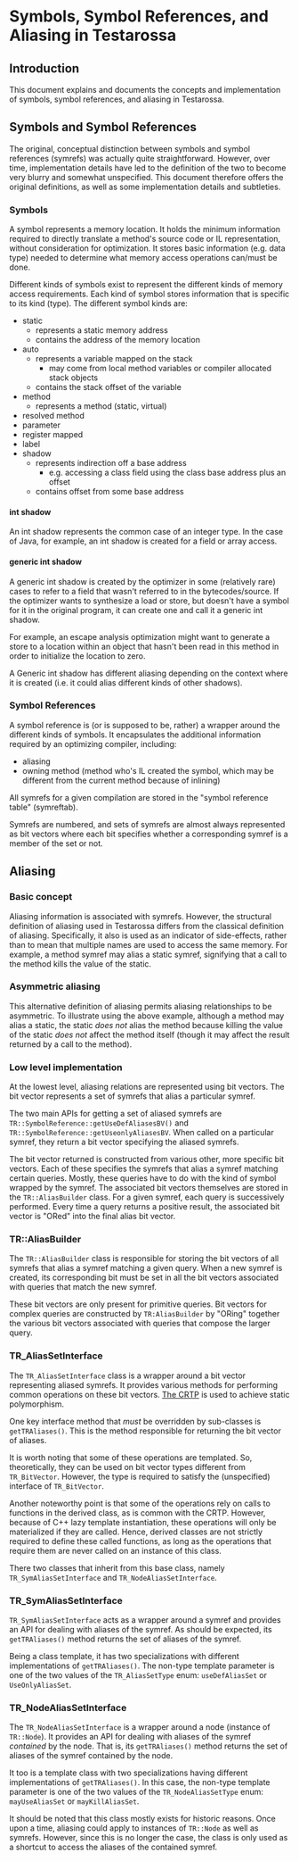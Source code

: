 <!--
Copyright (c) 2016, 2017 IBM Corp. and others

This program and the accompanying materials are made available under
the terms of the Eclipse Public License 2.0 which accompanies this
distribution and is available at https://www.eclipse.org/legal/epl-2.0/
or the Apache License, Version 2.0 which accompanies this distribution and
is available at https://www.apache.org/licenses/LICENSE-2.0.

This Source Code may also be made available under the following
Secondary Licenses when the conditions for such availability set
forth in the Eclipse Public License, v. 2.0 are satisfied: GNU
General Public License, version 2 with the GNU Classpath 
Exception [1] and GNU General Public License, version 2 with the
OpenJDK Assembly Exception [2].

[1] https://www.gnu.org/software/classpath/license.html
[2] http://openjdk.java.net/legal/assembly-exception.html

SPDX-License-Identifier: EPL-2.0 OR Apache-2.0
-->

# Symbols, Symbol References, and Aliasing in Testarossa

## Introduction

This document explains and documents the concepts and implementation of symbols,
symbol references, and aliasing in Testarossa.

## Symbols and Symbol References

The original, conceptual distinction between symbols and symbol references (symrefs)
was actually quite straightforward. However, over time, implementation details have
led to the definition of the two to become very blurry and somewhat unspecified.
This document therefore offers the original definitions, as well as some implementation
details and subtleties.

### Symbols

A symbol represents a memory location. It holds the minimum information required to
directly translate a method's source code or IL representation, without consideration
for optimization. It stores basic information (e.g. data type) needed to determine
what memory access operations can/must be done.

Different kinds of symbols exist to represent the different kinds of memory access
requirements. Each kind of symbol stores information that is specific to its kind (type).
The different symbol kinds are:

* static
   * represents a static memory address
   * contains the address of the memory location
* auto
   * represents a variable mapped on the stack
      * may come from local method variables or compiler allocated stack objects
   * contains the stack offset of the variable
* method
   * represents a method (static, virtual)
* resolved method
* parameter
* register mapped
* label
* shadow
   * represents indirection off a base address
      * e.g. accessing a class field using the class base address plus an offset
   * contains offset from some base address

#### int shadow

An int shadow represents the common case of an integer type. In the case of Java,
for example, an int shadow is created for a field or array access.

#### generic int shadow

A generic int shadow is created by the optimizer in some (relatively rare) cases to
refer to a field that wasn't referred to in the bytecodes/source. If the optimizer wants
to synthesize a load or store, but doesn't have a symbol for it in the original program,
it can create one and call it a generic int shadow.

For example, an escape analysis optimization might want to generate a store to a location
within an object that hasn't been read in this method in order to initialize the location
to zero.

A Generic int shadow has different aliasing depending on the context where it is created
(i.e. it could alias different kinds of other shadows).

### Symbol References

A symbol reference is (or is supposed to be, rather) a wrapper around the different kinds
of symbols. It encapsulates the additional information required by an optimizing compiler,
including:

* aliasing
* owning method (method who's IL created the symbol, which may be different from the
  current method because of inlining)

All symrefs for a given compilation are stored in the "symbol reference table" (symreftab).

Symrefs are numbered, and sets of symrefs are almost always represented as bit vectors where
each bit specifies whether a corresponding symref is a member of the set or not.

## Aliasing

### Basic concept

Aliasing information is associated with symrefs. However, the structural definition of
aliasing used in Testarossa differs from the classical definition of aliasing. Specifically,
it also is used as an indicator of side-effects, rather than to mean that multiple names are
used to access the same memory. For example, a method symref may alias a static symref,
signifying that a call to the method kills the value of the static.

### Asymmetric aliasing

This alternative definition of aliasing permits aliasing relationships to be asymmetric.
To illustrate using the above example, although a method may alias a static, the static
*does not* alias the method because killing the value of the static *does not* affect
the method itself (though it may affect the result returned by a call to the method).

### Low level implementation

At the lowest level, aliasing relations are represented using bit vectors. The bit
vector represents a set of symrefs that alias a particular symref.

The two main APIs for getting a set of aliased symrefs are
`TR::SymbolReference::getUseDefAliasesBV()` and `TR::SymbolReference::getUseonlyAliasesBV`.
When called on a particular symref, they return a bit vector specifying the
aliased symrefs.

The bit vector returned is constructed from various other, more specific bit vectors.
Each of these specifies the symrefs that alias a symref matching certain queries.
Mostly, these queries have to do with the kind of symbol wrapped by the symref. The
associated bit vectors themselves are stored in the `TR::AliasBuilder` class. For a
given symref, each query is successively performed. Every time a query returns a
positive result, the associated bit vector is "ORed" into the final alias bit vector.

### TR::AliasBuilder

The `TR::AliasBuilder` class is responsible for storing the bit vectors of all symrefs
that alias a symref matching a given query. When a new symref is created, its corresponding
bit must be set in all the bit vectors associated with queries that match the new symref.

These bit vectors are only present for primitive queries. Bit vectors for complex queries
are constructed by `TR:AliasBuilder` by "ORing" together the various bit vectors
associated with queries that compose the larger query.

### TR_AliasSetInterface

The `TR_AliasSetInterface` class is a wrapper around a bit vector representing aliased
symrefs. It provides various methods for performing common operations on these bit vectors.
[The CRTP](https://en.wikipedia.org/wiki/Curiously_recurring_template_pattern) is used
to achieve static polymorphism.

One key interface method that *must* be overridden by sub-classes is `getTRAliases()`.
This is the method responsible for returning the bit vector of aliases.

It is worth noting that some of these operations are templated. So, theoretically, they
can be used on bit vector types different from `TR_BitVector`. However, the type is
required to satisfy the (unspecified) interface of `TR_BitVector`.

Another noteworthy point is that some of the operations rely on calls to functions in
the derived class, as is common with the CRTP. However, because of C++ lazy template
instantiation, these operations will only be materialized if they are called. Hence,
derived classes are not strictly required to define these called functions, as long
as the operations that require them are never called on an instance of this class.

There two classes that inherit from this base class, namely `TR_SymAliasSetInterface`
and `TR_NodeAliasSetInterface`.

### TR_SymAliasSetInterface

`TR_SymAliasSetInterface` acts as a wrapper around a symref and provides an API for
dealing with aliases of the symref. As should be expected, its `getTRAliases()`
method returns the set of aliases of the symref.

Being a class template, it has two specializations with different implementations
of `getTRAliases()`. The non-type template parameter is one of the two values of
the `TR_AliasSetType` enum: `useDefAliasSet` or `UseOnlyAliasSet`. 

### TR_NodeAliasSetInterface

The `TR_NodeAliasSetInterface` is a wrapper around a node (instance of `TR::Node`).
It provides an API for dealing with aliases of the symref *contained* by the node.
That is, its `getTRAliases()` method returns the set of aliases of the symref
contained by the node.

It too is a template class with two specializations having different implementations
of `getTRAliases()`. In this case, the non-type template parameter is one of the two
values of the `TR_NodeAliasSetType` enum: `mayUseAliasSet` or `mayKillAliasSet`.

It should be noted that this class mostly exists for historic reasons. Once upon a time,
aliasing could apply to instances of `TR::Node` as well as symrefs. However, since this
is no longer the case, the class is only used as a shortcut to access the aliases of the
contained symref.

